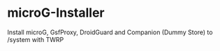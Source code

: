 # microG-Installer
Install microG, GsfProxy, DroidGuard and Companion (Dummy Store) to /system with TWRP
